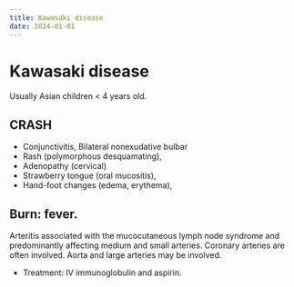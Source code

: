 ```yaml
---
title: Kawasaki disease
date: 2024-01-01
---
```

# Kawasaki disease

Usually Asian children < 4 years old.

## CRASH
* Conjunctivitis, Bilateral nonexudative bulbar
* Rash (polymorphous desquamating),
* Adenopathy (cervical)
* Strawberry tongue (oral mucositis),
* Hand-foot changes (edema, erythema),
## Burn: fever.

Arteritis associated with the mucocutaneous lymph node syndrome and predominantly affecting medium and small arteries.
Coronary arteries are often involved.
Aorta and large arteries may be involved.

* Treatment: IV immunoglobulin and aspirin.
